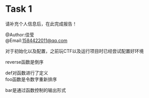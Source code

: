 # Task 1

请补充个人信息后，在此完成报告！

@Author:佳莹  
@Email:1584422011@qq.com  


对于初始化以及配置，之前玩CTF以及运行项目时已经尝试配置好环境

reverse函数是倒序 

def对函数进行了定义  
foo函数是令数字重新排序

bar是通过函数控制的输出形式
